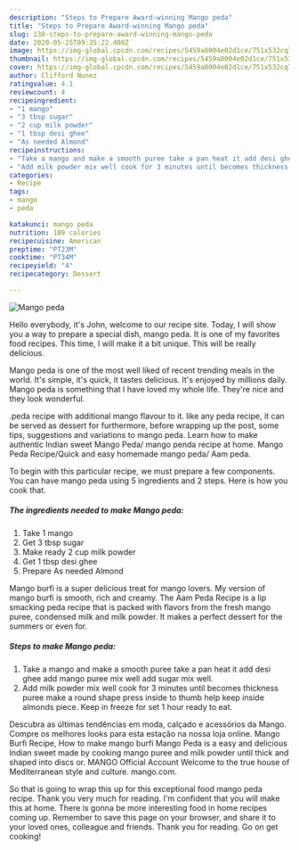```yaml
---
description: "Steps to Prepare Award-winning Mango peda"
title: "Steps to Prepare Award-winning Mango peda"
slug: 138-steps-to-prepare-award-winning-mango-peda
date: 2020-05-25T09:35:22.408Z
image: https://img-global.cpcdn.com/recipes/5459a8004e02d1ce/751x532cq70/mango-peda-recipe-main-photo.jpg
thumbnail: https://img-global.cpcdn.com/recipes/5459a8004e02d1ce/751x532cq70/mango-peda-recipe-main-photo.jpg
cover: https://img-global.cpcdn.com/recipes/5459a8004e02d1ce/751x532cq70/mango-peda-recipe-main-photo.jpg
author: Clifford Nunez
ratingvalue: 4.1
reviewcount: 4
recipeingredient:
- "1 mango"
- "3 tbsp sugar"
- "2 cup milk powder"
- "1 tbsp desi ghee"
- "As needed Almond"
recipeinstructions:
- "Take a mango and make a smooth puree take a pan heat it add desi ghee add mango puree mix well add sugar mix well."
- "Add milk powder mix well cook for 3 minutes until becomes thickness puree make a round shape press inside to thumb help keep inside almonds piece. Keep in freeze for set 1 hour ready to eat."
categories:
- Recipe
tags:
- mango
- peda

katakunci: mango peda 
nutrition: 189 calories
recipecuisine: American
preptime: "PT23M"
cooktime: "PT34M"
recipeyield: "4"
recipecategory: Dessert

---
```



![Mango peda](https://img-global.cpcdn.com/recipes/5459a8004e02d1ce/751x532cq70/mango-peda-recipe-main-photo.jpg)

Hello everybody, it's John, welcome to our recipe site. Today, I will show you a way to prepare a special dish, mango peda. It is one of my favorites food recipes. This time, I will make it a bit unique. This will be really delicious.

Mango peda is one of the most well liked of recent trending meals in the world. It's simple, it's quick, it tastes delicious. It's enjoyed by millions daily. Mango peda is something that I have loved my whole life. They're nice and they look wonderful.

.peda recipe with additional mango flavour to it. like any peda recipe, it can be served as dessert for furthermore, before wrapping up the post, some tips, suggestions and variations to mango peda. Learn how to make authentic Indian sweet Mango Peda/ mango penda recipe at home. Mango Peda Recipe/Quick and easy homemade mango peda/ Aam peda.


To begin with this particular recipe, we must prepare a few components. You can have mango peda using 5 ingredients and 2 steps. Here is how you cook that.

<!--inarticleads1-->

##### The ingredients needed to make Mango peda:

1. Take 1 mango
1. Get 3 tbsp sugar
1. Make ready 2 cup milk powder
1. Get 1 tbsp desi ghee
1. Prepare As needed Almond


Mango burfi is a super delicious treat for mango lovers. My version of mango burfi is smooth, rich and creamy. The Aam Peda Recipe is a lip smacking peda recipe that is packed with flavors from the fresh mango puree, condensed milk and milk powder. It makes a perfect dessert for the summers or even for. 

<!--inarticleads2-->

##### Steps to make Mango peda:

1. Take a mango and make a smooth puree take a pan heat it add desi ghee add mango puree mix well add sugar mix well.
1. Add milk powder mix well cook for 3 minutes until becomes thickness puree make a round shape press inside to thumb help keep inside almonds piece. Keep in freeze for set 1 hour ready to eat.


Descubra as últimas tendências em moda, calçado e acessórios da Mango. Compre os melhores looks para esta estação na nossa loja online. Mango Burfi Recipe, How to make mango burfi Mango Peda is a easy and delicious Indian sweet made by cooking mango puree and milk powder until thick and shaped into discs or. MANGO Official Account Welcome to the true house of Mediterranean style and culture. mango.com. 

So that is going to wrap this up for this exceptional food mango peda recipe. Thank you very much for reading. I'm confident that you will make this at home. There is gonna be more interesting food in home recipes coming up. Remember to save this page on your browser, and share it to your loved ones, colleague and friends. Thank you for reading. Go on get cooking!
